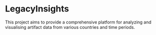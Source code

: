 # LegacyInsights
This project aims to provide a comprehensive platform for analyzing and visualising artifact data from various countries and time periods.
